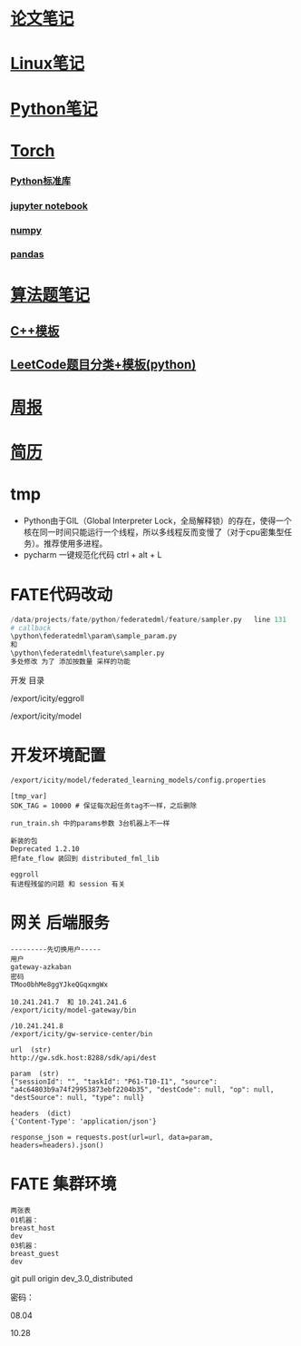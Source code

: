 # [论文笔记](paper-note)

# [Linux笔记](Linux-note)

# [Python笔记](python-note)

# [Torch](python-note/torch)

### [Python标准库](python-note)

### [jupyter notebook](python-note/jupyter)

### [numpy](python-note/numpy-note)

### [pandas](python-note/pandas)

# [算法题笔记](algorithm-note)

## [C++模板](algorithm-note)

## [LeetCode题目分类+模板(python)](algorithm-note/LeetCode)

# [周报](work-note)

# [简历](resume)



# tmp

- Python由于GIL（Global Interpreter Lock，全局解释锁）的存在，使得一个核在同一时间只能运行一个线程，所以多线程反而变慢了（对于cpu密集型任务）。推荐使用多进程。
- pycharm 一键规范化代码  ctrl + alt + L

# FATE代码改动

```python
/data/projects/fate/python/federatedml/feature/sampler.py   line 131
# callback
\python\federatedml\param\sample_param.py 
和
\python\federatedml\feature\sampler.py
多处修改 为了 添加按数量 采样的功能
```

开发 目录

/export/icity/eggroll

/export/icity/model

# 开发环境配置

```shell
/export/icity/model/federated_learning_models/config.properties

[tmp_var]
SDK_TAG = 10000 # 保证每次起任务tag不一样，之后删除

run_train.sh 中的params参数 3台机器上不一样

新装的包
Deprecated 1.2.10
把fate_flow 装回到 distributed_fml_lib

eggroll  
有进程残留的问题 和 session 有关
```

# 网关 后端服务

```shell
---------先切换用户-----
用户
gateway-azkaban 
密码
TMoo0bhMe8ggYJkeQGqxmgWx

10.241.241.7  和 10.241.241.6
/export/icity/model-gateway/bin

/10.241.241.8
/export/icity/gw-service-center/bin

url  (str)
http://gw.sdk.host:8288/sdk/api/dest

param  (str)
{"sessionId": "", "taskId": "P61-T10-I1", "source": "a4c64803b9a74f29953873ebf2204b35", "destCode": null, "op": null, "destSource": null, "type": null}

headers  (dict)
{'Content-Type': 'application/json'}

response_json = requests.post(url=url, data=param, headers=headers).json()
```

# FATE 集群环境

```
两张表
01机器：
breast_host
dev
03机器：
breast_guest
dev

```



git pull origin dev_3.0_distributed



密码：

08.04

10.28

